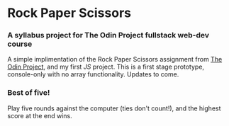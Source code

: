 # Rock Paper Scissors
### A syllabus project for The Odin Project fullstack web-dev course

A simple implimentation of the Rock Paper Scissors assignment from [The Odin Project](https://www.theodinproject.com/paths/foundations/courses/foundations/lessons/rock-paper-scissors), and my first *JS* project.  This is a first stage prototype, console-only with no array functionality. Updates to come.

### Best of five!

Play five rounds against the computer (ties don't count!), and the highest score at the end wins.
